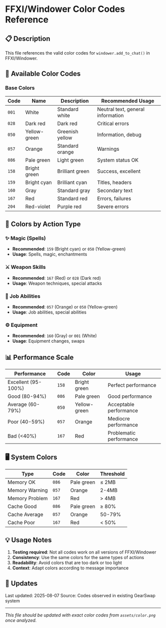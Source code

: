 # FFXI/Windower Color Codes Reference

## 📋 Description

This file references the valid color codes for `windower.add_to_chat()` in FFXI/Windower.

## 🎨 Available Color Codes

### Base Colors

| Code  | Name         | Description     | Recommended Usage                 |
| ----- | ------------ | --------------- | --------------------------------- |
| `001` | White        | Standard white  | Neutral text, general information |
| `028` | Dark red     | Dark red        | Critical errors                   |
| `050` | Yellow-green | Greenish yellow | Information, debug                |
| `057` | Orange       | Standard orange | Warnings                          |
| `086` | Pale green   | Light green     | System status OK                  |
| `158` | Bright green | Brilliant green | Success, excellent                |
| `159` | Bright cyan  | Brilliant cyan  | Titles, headers                   |
| `160` | Gray         | Standard gray   | Secondary text                    |
| `167` | Red          | Standard red    | Errors, failures                  |
| `204` | Red-violet   | Purple red      | Severe errors                     |

## 🎯 Colors by Action Type

### ✨ Magic (Spells)

- **Recommended**: `159` (Bright cyan) or `050` (Yellow-green)
- **Usage**: Spells, magic, enchantments

### ⚔️ Weapon Skills

- **Recommended**: `167` (Red) or `028` (Dark red)
- **Usage**: Weapon techniques, special attacks

### 🎯 Job Abilities  

- **Recommended**: `057` (Orange) or `050` (Yellow-green)
- **Usage**: Job abilities, special abilities

### ⚙️ Equipment

- **Recommended**: `160` (Gray) or `001` (White)
- **Usage**: Equipment changes, swaps

## 📊 Performance Scale

| Performance         | Code  | Color        | Usage                   |
| ------------------- | ----- | ------------ | ----------------------- |
| Excellent (95-100%) | `158` | Bright green | Perfect performance     |
| Good (80-94%)       | `086` | Pale green   | Good performance        |
| Average (60-79%)    | `050` | Yellow-green | Acceptable performance  |
| Poor (40-59%)       | `057` | Orange       | Mediocre performance    |
| Bad (<40%)          | `167` | Red          | Problematic performance |

## 🖥️ System Colors

| Type           | Code  | Color      | Threshold |
| -------------- | ----- | ---------- | --------- |
| Memory OK      | `086` | Pale green | ≤ 2MB     |
| Memory Warning | `057` | Orange     | 2-4MB     |
| Memory Problem | `167` | Red        | > 4MB     |
| Cache Good     | `086` | Pale green | ≥ 80%     |
| Cache Average  | `057` | Orange     | 50-79%    |
| Cache Poor     | `167` | Red        | < 50%     |

## 💡 Usage Notes

1. **Testing required**: Not all codes work on all versions of FFXI/Windower
2. **Consistency**: Use the same colors for the same types of actions
3. **Readability**: Avoid colors that are too dark or too light
4. **Context**: Adapt colors according to message importance

## 🔄 Updates

Last updated: 2025-08-07
Source: Codes observed in existing GearSwap system

---

*This file should be updated with exact color codes from `assets/color.png` once analyzed.*
